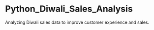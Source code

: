 # Python_Diwali_Sales_Analysis

Analyzing Diwali sales data to improve customer experience and sales.
